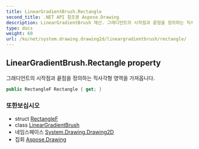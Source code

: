 ```yaml
---
title: LinearGradientBrush.Rectangle
second_title: .NET API 참조용 Aspose.Drawing
description: LinearGradientBrush 재산. 그래디언트의 시작점과 끝점을 정의하는 직사각형 영역을 가져옵니다.
type: docs
weight: 60
url: /ko/net/system.drawing.drawing2d/lineargradientbrush/rectangle/
---
```

## LinearGradientBrush.Rectangle property

그래디언트의 시작점과 끝점을 정의하는 직사각형 영역을 가져옵니다.

```csharp
public RectangleF Rectangle { get; }
```

### 또한보십시오

* struct [RectangleF](../../../system.drawing/rectanglef/)
* class [LinearGradientBrush](../)
* 네임스페이스 [System.Drawing.Drawing2D](../../lineargradientbrush/)
* 집회 [Aspose.Drawing](../../../)


